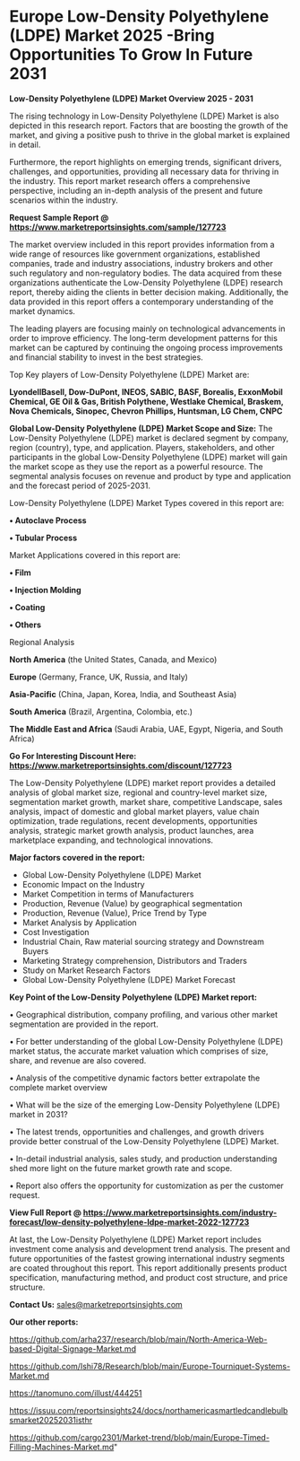 # Europe Low-Density Polyethylene (LDPE) Market 2025 -Bring Opportunities To Grow In Future 2031

<Strong> Low-Density Polyethylene (LDPE) Market Overview 2025 - 2031</strong>

The rising technology in Low-Density Polyethylene (LDPE) Market is also depicted in this research report. Factors that are boosting the growth of the market, and giving a positive push to thrive in the global market is explained in detail.

Furthermore, the report highlights on emerging trends, significant drivers, challenges, and opportunities, providing all necessary data for thriving in the industry. This report market research offers a comprehensive perspective, including an in-depth analysis of the present and future scenarios within the industry.

<strong>Request Sample Report @ <a href=https://www.marketreportsinsights.com/sample/127723>https://www.marketreportsinsights.com/sample/127723</a></strong>

The market overview included in this report provides information from a wide range of resources like government organizations, established companies, trade and industry associations, industry brokers and other such regulatory and non-regulatory bodies. The data acquired from these organizations authenticate the Low-Density Polyethylene (LDPE) research report, thereby aiding the clients in better decision making. Additionally, the data provided in this report offers a contemporary understanding of the market dynamics.

The leading players are focusing mainly on technological advancements in order to improve efficiency. The long-term development patterns for this market can be captured by continuing the ongoing process improvements and financial stability to invest in the best strategies.

Top Key players of Low-Density Polyethylene (LDPE) Market are:

<strong>LyondellBasell, Dow-DuPont, INEOS, SABIC, BASF, Borealis, ExxonMobil Chemical, GE Oil & Gas, British Polythene, Westlake Chemical, Braskem, Nova Chemicals, Sinopec, Chevron Phillips, Huntsman, LG Chem, CNPC</strong>

<strong><b>Global Low-Density Polyethylene (LDPE) Market Scope and Size:</b></strong>
The Low-Density Polyethylene (LDPE) market is declared segment by company, region (country), type, and application. Players, stakeholders, and other participants in the global Low-Density Polyethylene (LDPE) market will gain the market scope as they use the report as a powerful resource. The segmental analysis focuses on revenue and product by type and application and the forecast period of 2025-2031.

Low-Density Polyethylene (LDPE) Market Types covered in this report are:

<strong>• Autoclave Process

• Tubular Process</strong>

Market Applications covered in this report are:

<strong>• Film

• Injection Molding

• Coating

• Others</strong> 

Regional Analysis

<strong>North America</strong> (the United States, Canada, and Mexico)

<strong>Europe</strong> (Germany, France, UK, Russia, and Italy)

<strong>Asia-Pacific</strong> (China, Japan, Korea, India, and Southeast Asia)

<strong>South America</strong> (Brazil, Argentina, Colombia, etc.)

<strong>The Middle East and Africa</strong> (Saudi Arabia, UAE, Egypt, Nigeria, and South Africa)

<strong>Go For Interesting Discount Here: <a href=https://www.marketreportsinsights.com/discount/127723>https://www.marketreportsinsights.com/discount/127723</a></strong>

The Low-Density Polyethylene (LDPE) market report provides a detailed analysis of global market size, regional and country-level market size, segmentation market growth, market share, competitive Landscape, sales analysis, impact of domestic and global market players, value chain optimization, trade regulations, recent developments, opportunities analysis, strategic market growth analysis, product launches, area marketplace expanding, and technological innovations.

<strong><b>Major factors covered in the report:</b></strong>
<ul>
  <li>Global Low-Density Polyethylene (LDPE) Market </li>
  <li>Economic Impact on the Industry</li>
  <li>Market Competition in terms of Manufacturers</li>
  <li>Production, Revenue (Value) by geographical segmentation</li>
  <li>Production, Revenue (Value), Price Trend by Type</li>
  <li>Market Analysis by Application</li>
  <li>Cost Investigation</li>
  <li>Industrial Chain, Raw material sourcing strategy and Downstream Buyers</li>
  <li>Marketing Strategy comprehension, Distributors and Traders</li>
  <li>Study on Market Research Factors</li>
  <li>Global Low-Density Polyethylene (LDPE) Market Forecast</li>
</ul>

<strong><b>Key Point of the Low-Density Polyethylene (LDPE) Market report:</b></strong>

• Geographical distribution, company profiling, and various other market segmentation are provided in the report.

• For better understanding of the global Low-Density Polyethylene (LDPE) market status, the accurate market valuation which comprises of size, share, and revenue are also covered.

• Analysis of the competitive dynamic factors better extrapolate the complete market overview

• What will be the size of the emerging Low-Density Polyethylene (LDPE) market in 2031?

• The latest trends, opportunities and challenges, and growth drivers provide better construal of the Low-Density Polyethylene (LDPE) Market.

• In-detail industrial analysis, sales study, and production understanding shed more light on the future market growth rate and scope.

• Report also offers the opportunity for customization as per the customer request.

<strong><b>View Full Report @ <a href=https://www.marketreportsinsights.com/industry-forecast/low-density-polyethylene-ldpe-market-2022-127723>https://www.marketreportsinsights.com/industry-forecast/low-density-polyethylene-ldpe-market-2022-127723</a></b></strong>


At last, the Low-Density Polyethylene (LDPE) Market report includes investment come analysis and development trend analysis. The present and future opportunities of the fastest growing international industry segments are coated throughout this report. This report additionally presents product specification, manufacturing method, and product cost structure, and price structure.

<strong>Contact Us:</strong>
sales@marketreportsinsights.com

<strong>Our other reports:</strong>

<a href=https://github.com/arha237/research/blob/main/North-America-Web-based-Digital-Signage-Market.md>https://github.com/arha237/research/blob/main/North-America-Web-based-Digital-Signage-Market.md</a>

<a href=https://github.com/Ishi78/Research/blob/main/Europe-Tourniquet-Systems-Market.md>https://github.com/Ishi78/Research/blob/main/Europe-Tourniquet-Systems-Market.md</a>

<a href=https://tanomuno.com/illust/444251>https://tanomuno.com/illust/444251</a>

<a href=https://issuu.com/reportsinsights24/docs/northamericasmartledcandlebulbsmarket20252031isthr>https://issuu.com/reportsinsights24/docs/northamericasmartledcandlebulbsmarket20252031isthr</a>

<a href=https://github.com/cargo2301/Market-trend/blob/main/Europe-Timed-Filling-Machines-Market.md>https://github.com/cargo2301/Market-trend/blob/main/Europe-Timed-Filling-Machines-Market.md</a>"
